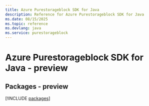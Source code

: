 ```yaml
---
title: Azure Purestorageblock SDK for Java
description: Reference for Azure Purestorageblock SDK for Java
ms.date: 08/15/2025
ms.topic: reference
ms.devlang: java
ms.service: purestorageblock
---
```

# Azure Purestorageblock SDK for Java - preview
## Packages - preview
[!INCLUDE [packages](purestorageblock-index.md)]